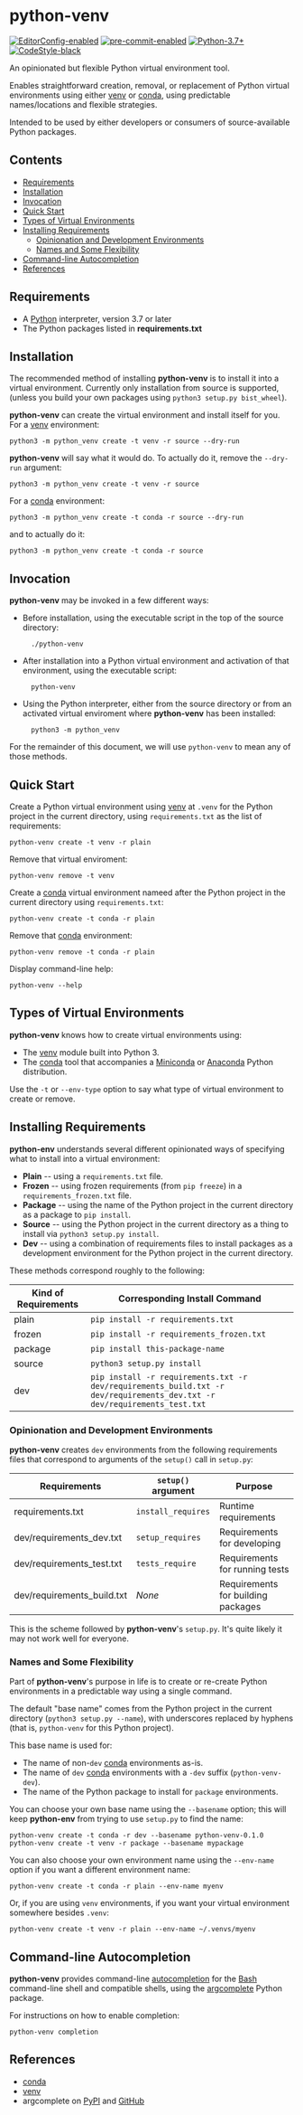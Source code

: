# python-venv

[![EditorConfig-enabled](https://img.shields.io/badge/EditorConfig-enabled-brightgreen?logo=EditorConfig&logoColor=white)](https://editorconfig.org/)
[![pre-commit-enabled](https://img.shields.io/badge/pre--commit-enabled-brightgreen?logo=pre-commit&logoColor=white)](https://github.com/pre-commit/pre-commit)
[![Python-3.7+](https://img.shields.io/badge/Python-3.6+-informational?logo=Python&logoColor=white)](https://www.python.org)
[![CodeStyle-black](https://img.shields.io/badge/CodeStyle-black-informational)](https://github.com/psf/black)


An opinionated but flexible Python virtual environment tool.

Enables straightforward creation, removal, or replacement of Python virtual
environments using either [venv][] or [conda][], using predictable
names/locations and flexible strategies.

Intended to be used by either developers or consumers of source-available
Python packages.


[begintoc]: #

## Contents

- [Requirements](#requirements)
- [Installation](#installation)
- [Invocation](#invocation)
- [Quick Start](#quick-start)
- [Types of Virtual Environments](#types-of-virtual-environments)
- [Installing Requirements](#installing-requirements)
    - [Opinionation and Development Environments](#opinionation-and-development-environments)
    - [Names and Some Flexibility](#names-and-some-flexibility)
- [Command-line Autocompletion](#command-line-autocompletion)
- [References](#references)

[endtoc]: # (Generated by markdown-toc pre-commit hook)


## Requirements

- A [Python](https://www.python.org/) interpreter, version 3.7 or later
- The Python packages listed in **requirements.txt**


## Installation

The recommended method of installing **python-venv** is to install it into a
virtual environment.  Currently only installation from source is supported,
(unless you build your own packages using `python3 setup.py bist_wheel`).

**python-venv** can create the virtual environment and install itself for you.
For a [venv][] environment:

    python3 -m python_venv create -t venv -r source --dry-run

**python-venv** will say what it would do.  To actually do it, remove the
`--dry-run` argument:

    python3 -m python_venv create -t venv -r source

For a [conda][] environment:

    python3 -m python_venv create -t conda -r source --dry-run

and to actually do it:

    python3 -m python_venv create -t conda -r source


## Invocation

**python-venv** may be invoked in a few different ways:

- Before installation, using the executable script in the top of the source
  directory:

        ./python-venv

- After installation into a Python virtual environment and activation of that
  environment, using the executable script:

        python-venv

- Using the Python interpreter, either from the source directory or from an
  activated virtual enviroment where **python-venv** has been installed:

        python3 -m python_venv

For the remainder of this document, we will use `python-venv` to mean any of
those methods.


## Quick Start

Create a Python virtual environment using [venv][] at `.venv` for the Python
project in the current directory, using `requirements.txt` as the list of
requirements:

    python-venv create -t venv -r plain

Remove that virtual enviroment:

    python-venv remove -t venv

Create a [conda][] virtual environment nameed after the Python project in the
current directory using `requirements.txt`:

    python-venv create -t conda -r plain

Remove that [conda][] environment:

    python-venv remove -t conda -r plain

Display command-line help:

    python-venv --help


## Types of Virtual Environments

**python-venv** knows how to create virtual environments using:

- The [venv][] module built into Python 3.
- The [conda][] tool that accompanies a [Miniconda][] or [Anaconda][] Python
  distribution.

Use the `-t` or `--env-type` option to say what type of virtual environment to
create or remove.


## Installing Requirements

**python-env** understands several different opinionated ways of specifying
what to install into a virtual environment:

- **Plain** -- using a `requirements.txt` file.
- **Frozen** -- using frozen requirements (from `pip freeze`) in a
  `requirements_frozen.txt` file.
- **Package** -- using the name of the Python project in the current directory
  as a package to `pip install`.
- **Source** -- using the Python project in the current directory as a thing
  to install via `python3 setup.py install`.
- **Dev** -- using a combination of requirements files to install packages as
  a development environment for the Python project in the current directory.

These methods correspond roughly to the following:

| Kind of Requirements | Corresponding Install Command |
|----------------------|-------------------------------|
| plain | `pip install -r requirements.txt` |
| frozen | `pip install -r requirements_frozen.txt` |
| package | `pip install this-package-name` |
| source | `python3 setup.py install` |
| dev | `pip install -r requirements.txt -r dev/requirements_build.txt -r dev/requirements_dev.txt -r dev/requirements_test.txt` |


### Opinionation and Development Environments

**python-venv** creates `dev` environments from the following requirements
files that correspond to arguments of the `setup()` call in `setup.py`:

| Requirements | `setup()` argument | Purpose |
|--------------|--------------------|---------|
| requirements.txt | `install_requires` | Runtime requirements |
| dev/requirements_dev.txt | `setup_requires` | Requirements for developing |
| dev/requirements_test.txt | `tests_require` | Requirements for running tests |
| dev/requirements_build.txt | _None_ | Requirements for building packages |

This is the scheme followed by **python-venv**'s `setup.py`.  It's quite
likely it may not work well for everyone.


### Names and Some Flexibility

Part of **python-venv**'s purpose in life is to create or re-create Python
environments in a predictable way using a single command.

The default "base name" comes from the Python project in the current directory
(`python3 setup.py --name`), with underscores replaced by hyphens (that is,
`python-venv` for this Python project).

This base name is used for:

- The name of non-`dev` [conda][] environments as-is.
- The name of `dev` [conda][] environments with a `-dev` suffix
  (`python-venv-dev`).
- The name of the Python package to install for `package` environments.

You can choose your own base name using the `--basename` option; this will
keep **python-env** from trying to use `setup.py` to find the name:

    python-venv create -t conda -r dev --basename python-venv-0.1.0
    python-venv create -t venv -r package --basename mypackage

You can also choose your own environment name using the `--env-name` option if
you want a different environment name:

    python-venv create -t conda -r plain --env-name myenv

Or, if you are using `venv` environments, if you want your virtual environment
somewhere besides `.venv`:

    python-venv create -t venv -r plain --env-name ~/.venvs/myenv


## Command-line Autocompletion

**python-venv** provides command-line [autocompletion][] for the [Bash][]
command-line shell and compatible shells, using the
[argcomplete][argcomplete-pypi] Python package.

For instructions on how to enable completion:

    python-venv completion


## References

- [conda][]
- [venv][]
- argcomplete on [PyPI][argcomplete-pypi] and [GitHub][argcomplete-github]


 [Anaconda]: https://www.anaconda.com/products/individual
 [argcomplete-pypi]: https://pypi.org/project/argcomplete/
 [argcomplete-github]: https://github.com/kislyuk/argcomplete
 [autocompletion]: https://en.wikipedia.org/wiki/Autocomplete
 [Bash]: https://en.wikipedia.org/wiki/Bash_(Unix_shell)
 [conda]: https://docs.conda.io/en/latest/
 [Miniconda]: https://docs.conda.io/en/latest/miniconda.html
 [venv]: https://docs.python.org/3/library/venv.html

